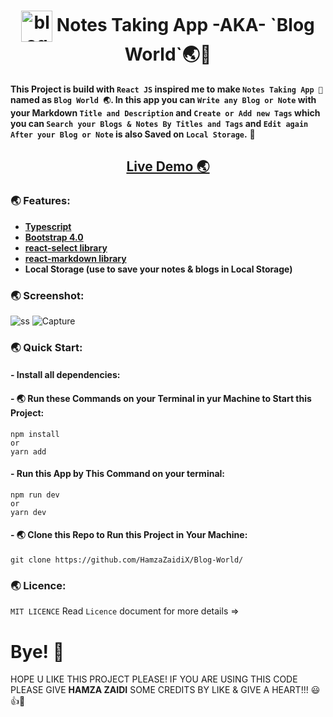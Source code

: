 <h1 align="center"><img align="center" src="https://user-images.githubusercontent.com/52501040/207662627-00e531fa-fe7e-4296-975a-9f849727db68.PNG" alt="blog world" width="50px" height="50px" /> Notes Taking App -AKA- `Blog World`🌏📝</h1>

**This Project is build with `React JS` inspired me to make `Notes Taking App 📝` named as `Blog World 🌏`. In this app you can `Write any Blog or Note` with your Markdown `Title and Description` and `Create or Add new Tags` which you can `Search your Blogs & Notes By Titles and Tags` and `Edit again After your Blog or Note` is  also Saved on `Local Storage`.** 🚀


<h2 align="center"><a href="https://blog-world-shjz.vercel.app/">Live Demo 🌏</a></h2>

### 🌏 Features:

- **[Typescript](https://www.typescriptlang.org/)**
- **[Bootstrap 4.0](https://getbootstrap.com/docs/4.0/getting-started/introduction/)**
- **[react-select library](https://www.npmjs.com/package/react-select)**
- **[react-markdown library](https://www.npmjs.com/package/react-markdown)**
- **Local Storage (use to save your notes & blogs in Local Storage)**

### 🌏 Screenshot:

![ss](https://user-images.githubusercontent.com/52501040/203042128-1c95aa22-7bae-424d-a6f5-d845466484c6.PNG)
![Capture](https://user-images.githubusercontent.com/52501040/207662562-4f44201e-833e-4705-9334-ba69b8443981.PNG)

### 🌏 Quick Start:
#### - Install all dependencies:

#### - 🌏 Run these Commands on your Terminal in yur Machine to Start this Project:

```
npm install
or
yarn add
``` 
#### - Run this App by This Command on your terminal:
```
npm run dev
or
yarn dev
```
#### - 🌏 Clone this Repo to Run this Project in Your Machine:

```
git clone https://github.com/HamzaZaidiX/Blog-World/
```

### 🌏 Licence:

`MIT LICENCE` Read `Licence` document for more details =>

# Bye! 👋

HOPE U LIKE THIS PROJECT PLEASE! IF YOU ARE USING THIS CODE PLEASE GIVE **HAMZA ZAIDI** SOME CREDITS BY LIKE & GIVE A HEART!!! 😃👍💛

